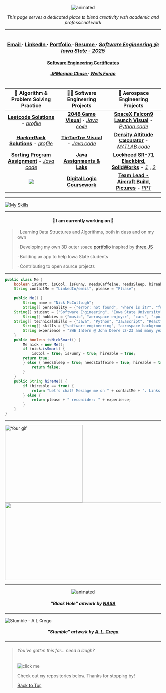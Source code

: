 <p align="center">
  <img src="https://user-images.githubusercontent.com/91184284/233212165-f45b6b97-c9b6-4aec-8ba5-b64562d7b5a0.gif" alt="animated" />
</p>

<i><p align="center">  This page serves a dedicated place to blend creativity with academic and professional work </p></i>

_______

<div style="display: flex; align-items: center;">
  <div style="flex: 1;">
	<h3><p align="center">  
	 <a href="mailto:nickmcc@iastate.edu"> Email </a> · <a href="https://www.linkedin.com/in/mccnick/"> LinkedIn </a>· <a href="https://mccnick.github.io/">  Portfolio </a>  · <a href="https://drive.google.com/file/d/1YG5odbzS6yKjkB5AG4blCoKE7mjjN-I-/view?usp=drive_link"> Resume </a> · <a href="https://se.iastate.edu/"> <i> Software Engineering @ Iowa State - 2025</i> </a> 
	</p></h3>  
	
<h4><p align="center"> <a href="https://github.com/mccnick/certificates"> Software Engineering Certificates </a></p></h4>
<h5><p align="center"> <a href="https://github.com/mccnick/certificates/blob/main/JPMC%20Forage%20SWE%20Lite%20Certificate.pdf"> JPMorgan Chase </a> · <a href="https://github.com/mccnick/certificates/blob/main/Wells%20Fargo%20SWE%20Certificate.pdf"> Wells Fargo </a> </p>    </h5>
 
</div>
<div><h3><p align="center"></p></h3></div>
</div>	



| 🧩 **Algorithm & Problem Solving Practice** |👨‍💻 **Software Engineering Projects** | 🚀 **Aerospace Engineering Projects** 
| :-------------: | :-------------: | :-------------: |
| <a href="https://github.com/mccnick/Leetcode-Solutions">**Leetcode Solutions**</a> - <a href="https://leetcode.com/mccnick/">*profile*</a>| <a href="https://user-images.githubusercontent.com/91184284/232322694-6c8ceb66-9118-4066-a43c-5214a4083cb1.gif">**2048 Game Visual**</a> - <a href="https://github.com/mccnick/COMS-227/tree/main/HW3/HW03/src/hw3">*Java code*</a>  | <a href="https://user-images.githubusercontent.com/91184284/232335618-21af470a-1634-4918-bc83-1c0c69ed4133.gif">**SpaceX Falcon9 Launch Visual**</a> - <a href="https://github.com/mccnick/AERE-160/blob/main/SpaceXRocketSimulation.py">*Python code*</a> 
| <a href="https://github.com/mccnick/HackerRank-Solutions">**HackerRank Solutions**</a> - <a href="https://www.hackerrank.com/nickmcc">*profile*</a>| <a href="https://user-images.githubusercontent.com/91184284/229703311-da007f9a-ea7c-4629-a577-32b01e902073.gif">**TicTacToe Visual**</a> - <a href="https://github.com/mccnick/TicTacToe/blob/main/TicTacToe/src/zzzTicTacToe/TicTacToe.java">*Java code*</a>  |  <a href="https://github.com/mccnick/DensityAltitudeCalculator/blob/main/Nick%20McCullough%20-%20Project%201.pdf">**Density Altitude Calculator**</a> - <a href="https://github.com/mccnick/DensityAltitudeCalculator/blob/main/DensityAltCalc.m">*MATLAB code*</a> 
| <a href="https://github.com/mccnick/COMS-228"> **Sorting Program Assignment**</a> - <a href="https://github.com/mccnick/COMS-228/tree/main/hw1"> *Java code*</a> |  <a href="https://github.com/mccnick/COMS-227">**Java Assignments & Labs**</a> |  <a href="https://github.com/mccnick/AERE-161/blob/main/Solidworks%20Final%20Project.pdf">**Lockheed SR-71 Blackbird, SolidWorks**</a> - <a href="https://github.com/mccnick/AERE-161/blob/main/Final%20Presentation%20May%201.pdf">*1*</a> , <a href="https://github.com/mccnick/AERE-161/blob/main/ad036e0b97602106e3a33534a5400017.png">*2*</a>     
| ![](https://komarev.com/ghpvc/?username=mccnick&color=blue&label=Views+on+Nick's+GitHub:&style=for-the-square)  | <a href="https://github.com/mccnick/CPRE-281">**Digital Logic Coursework**</a>  |  <a href="https://github.com/mccnick/AERE-160/blob/main/LTA%20pictures.pdf">**Team Lead - Aircraft Build, Pictures**</a> - <a href="https://github.com/mccnick/AERE-160/blob/main/annotated-LTA.pptx.pdf">*PPT*</a>    
_______

[![My Skills](https://skillicons.dev/icons?i=java,eclipse,py,vscode,react,js,threejs,vue,nodejs,c,cpp,html,css,git,latex)](https://skillicons.dev)

_______

#### <p align="center"> 🌱 I am currently working on 🧠</p> 
> · Learning Data Structures and Algorithms, both in class and on my own
>
> · Developing my own 3D outer space <a href="https://mccnick.github.io/">portfolio</a> inspired by [three.JS](https://threejs.org/)
>
> · Building an app to help Iowa State students
>
> · Contributing to open source projects

_______

```java
public class Me {
    boolean isSmart, isCool, isFunny, needsCaffeine, needsSleep, hireable; 
    String contactMe = "LinkedIn/email", please = "Please";
    
    public Me() {
        String name = "Nick McCullough";
        String[] personality = {"error: not found", "where is it?", "funny", "motivated", "friendly"};
	String[] student = {"Software Engineering", "Iowa State University", "expected graduation 2025"};
        String[] hobbies = {"music", "aerospace enjoyer", "cars", "spoiling doggo", "gaming"};
	String[] technicalSkills = {"Java", "Python", "JavaScript", "React", "ReactNative", "HTML/CSS", "C/C++"}
        String[] skills = {"software engineering", "aerospace background", "finance background", "teamwork"};
        String experience = "SWE Intern @ John Deere 22-23 and many years in finance industry.";
    }
    public boolean isNickSmart() {
        Me nick = new Me();
        if (nick.isSmart) {
            isCool = true; isFunny = true; hireable = true;
	    return true;
        } else { needsSleep = true; needsCaffeine = true; hireable = true; // please hire me anyway
            return false;
        }
    }
    public String hireMe() {
        if (hireable == true) {
            return "Let's chat! Message me on " + contactMe + ". Links above :)";
        } else {
            return please + " reconsider: " + experience;
        }
    }
}

```
_______

 <img src="https://user-images.githubusercontent.com/91184284/232395192-d8884757-79af-4b8b-9e43-384513f3672f.gif" alt="Your gif" height="250"/><img src="https://spotify-recently-played-readme.vercel.app/api?user=7iosa6zosbstnzn6jxm1s0qqc&count=3&width=570" height="250" width="670"/>  

_______

<p align="center">
  <img src="https://user-images.githubusercontent.com/91184284/235905486-0fc770d0-2506-4322-8ace-ab3ed11d0494.gif" alt="animated" />
</p>

##### <p align="center"> "Black Hole" artwork by <a href="https://www.nasa.gov/feature/goddard/2019/nasa-visualization-shows-a-black-hole-s-warped-world"> NASA</a></p> 
_______

![Stumble - A  L  Crego](https://user-images.githubusercontent.com/91184284/236307031-169c071c-2217-4704-90bc-23f642e0a2ec.gif)

##### <p align="center"> "Stumble" artwork by <a href="https://visual-massage.com/massages/78">A. L. Crego</a></p> 
_______
> ###### You've gotten this far... need a laugh? 
> ![](https://readme-jokes.vercel.app/api "click me")
> 
> Check out my repositories below. Thanks for stopping by!
> 
> [Back to Top](https://github.com/mccnick) 

<!--
**mccnick/mccnick** is a ✨ _special_ ✨ repository because its `README.md` (this file) appears on your GitHub profile.

// <p align="center">text</p>

// ![ezgif com-optimize-3](https://user-images.githubusercontent.com/91184284/233018425-0625985b-379e-4fb4-894c-f9704a6d8907.gif)

// ![ezgif com-video-to-gif-3](https://user-images.githubusercontent.com/91184284/233022270-8d005f6a-aaa8-459a-9321-76ee73c86161.gif)

// ![ezgif com-crop-2](https://user-images.githubusercontent.com/91184284/232549394-da6c3eb5-e05e-44f8-9554-79f6ba9ebf4d.gif)


// github most used programming languages chart (too much jupyter notebook)
![Most Committed Languages](https://github-readme-stats.vercel.app/api/top-langs/?username=mccnick&layout=compact&theme=theme)

// falcon9 gif
![image](https://user-images.githubusercontent.com/91184284/232395192-d8884757-79af-4b8b-9e43-384513f3672f.gif)
 
// falcon9 centered
<p align="center">
  <img src="https://user-images.githubusercontent.com/91184284/232395192-d8884757-79af-4b8b-9e43-384513f3672f.gif" alt="animated" />
</p>


// spotify
![Nick's recently played](https://spotify-recently-played-readme.vercel.app/api?user=7iosa6zosbstnzn6jxm1s0qqc&count=3&width=900&height=200)
![Spotify recently played](https://spotify-recently-played-readme.vercel.app/api?user=7iosa6zosbstnzn6jxm1s0qqc&count=3)

![finance](https://user-images.githubusercontent.com/91184284/232307962-e49c14f1-5fa5-451e-a068-d00e0ad2bc82.png)
-->
